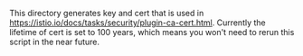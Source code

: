This directory generates key and cert that is used in https://istio.io/docs/tasks/security/plugin-ca-cert.html. Currently the lifetime of cert is set to 100 years, which means you won't need to rerun this script in the near future.
